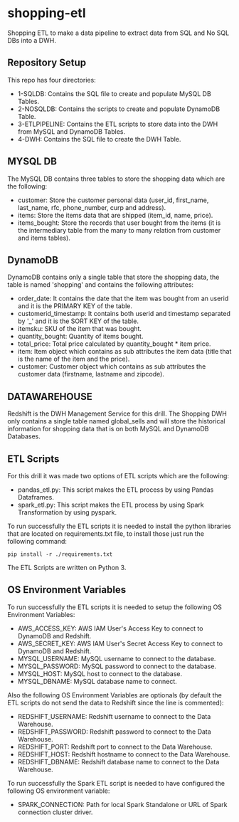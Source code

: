 # shopping-etl

Shopping ETL to make a data pipeline to extract data from SQL and No SQL DBs into a DWH.

## Repository Setup

This repo has four directories:

- 1-SQLDB: Contains the SQL file to create and populate MySQL DB Tables.
- 2-NOSQLDB: Contains the scripts to create and populate DynamoDB Table.
- 3-ETLPIPELINE: Contains the ETL scripts to store data into the DWH from MySQL and DynamoDB Tables.
- 4-DWH: Contains the SQL file to create the DWH Table.

## MYSQL DB

The MySQL DB contains three tables to store the shopping data which are the following:

- customer: Store the customer personal data (user_id, first_name, last_name, rfc, phone_number, curp and address).
- items: Store the items data that are shipped (item_id, name, price).
- items_bought: Store the records that user bought from the items (it is the intermediary table from the many to many relation from customer and items tables).

## DynamoDB

DynamoDB contains only a single table that store the shopping data, the table is named 'shopping' and contains the following attributes:

- order_date: It contains the date that the item was bought from an userid and it is the PRIMARY KEY of the table.
- customerid_timestamp: It contains both userid and timestamp separated by '_' and it is the SORT KEY of the table.
- itemsku: SKU of the item that was bought.
- quantity_bought: Quantity of items bought.
- total_price: Total price calculated by quantity_bought * item price.
- item: Item object which contains as sub attributes the item data (title that is the name of the item and the price).
- customer: Customer object which contains as sub attributes the customer data (firstname, lastname and zipcode).

## DATAWAREHOUSE

Redshift is the DWH Management Service for this drill. The Shopping DWH only contains a single table named global_sells and will store the historical information for shopping data that is on both MySQL and DynamoDB Databases.

## ETL Scripts

For this drill it was made two options of ETL scripts which are the following:

- pandas_etl.py: This script makes the ETL process by using Pandas Dataframes.
- spark_etl.py: This script makes the ETL process by using Spark Transformation by using pyspark.

To run successfully the ETL scripts it is needed to install the python libraries that are located on requirements.txt file, to install those just run the following command:

`pip install -r ./requirements.txt`

The ETL Scripts are written on Python 3.

## OS Environment Variables

To run successfully the ETL scripts it is needed to setup the following OS Environment Variables:

- AWS_ACCESS_KEY: AWS IAM User's Access Key to connect to DynamoDB and Redshift.
- AWS_SECRET_KEY: AWS IAM User's Secret Access Key to connect to DynamoDB and Redshift.
- MYSQL_USERNAME: MySQL username to connect to the database.
- MYSQL_PASSWORD: MySQL password to connect to the database.
- MYSQL_HOST: MySQL host to connect to the database.
- MYSQL_DBNAME: MySQL database name to connect.

Also the following OS Environment Variables are optionals (by default the ETL scripts do not send the data to Redshift since the line is commented):

- REDSHIFT_USERNAME: Redshift username to connect to the Data Warehouse.
- REDSHIFT_PASSWORD: Redshift password to connect to the Data Warehouse.
- REDSHIFT_PORT: Redshift port to connect to the Data Warehouse.
- REDSHIFT_HOST: Redshift hostname to connect to the Data Warehouse.
- REDSHIFT_DBNAME: Redshift database name to connect to the Data Warehouse.

To run successfully the Spark ETL script is needed to have configured the following OS environment variable:

- SPARK_CONNECTION: Path for local Spark Standalone or URL of Spark connection cluster driver.


